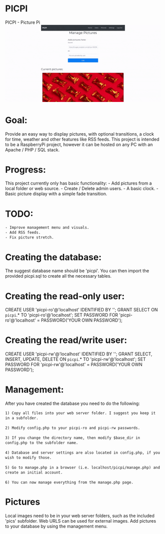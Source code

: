 # PICPI
PICPI - Picture Pi  
![Preview of PICPI](https://github.com/jwnukoski/PICPI/blob/master/demo.gif?raw=true "PICPI Demo")

# Goal:
Provide an easy way to display pictures, with optional transitions, a clock for time, weather and other features like RSS feeds.
This project is intended to be a RaspberryPi project, however it can be hosted on any PC with an Apache / PHP / SQL stack.

# Progress:
This project currently only has basic functionality:
    - Add pictures from a local folder or web source.
    - Create / Delete admin users.
    - A basic clock.
    - Basic picture display with a simple fade transition.

# TODO:
    - Improve management menu and visuals.
    - Add RSS feeds.
    - Fix picture stretch.

# Creating the database:
The suggest database name should be 'picpi'.
You can then import the provided picpi.sql to create all the necessary tables.

# Creating the read-only user:
CREATE USER 'picpi-ro'@'localhost' IDENTIFIED BY '';
GRANT SELECT ON `picpi`.* TO 'picpi-ro'@'localhost';
SET PASSWORD FOR 'picpi-ro'@'localhost' = PASSWORD('YOUR OWN PASSWORD');

# Creating the read/write user:
CREATE USER 'picpi-rw'@'localhost' IDENTIFIED BY '';
GRANT SELECT, INSERT, UPDATE, DELETE ON `picpi`.* TO 'picpi-rw'@'localhost';
SET PASSWORD FOR 'picpi-rw'@'localhost' = PASSWORD('YOUR OWN PASSWORD');

# Management:
After you have created the database you need to do the following:
    
    1) Copy all files into your web server folder. I suggest you keep it in a subfolder.
    
    2) Modify config.php to your picpi-ro and picpi-rw passwords.
    
    3) If you change the directory name, then modify $base_dir in config.php to the subfolder name.
    
    4) Database and server settings are also located in config.php, if you wish to modify those.
    
    5) Go to manage.php in a browser (i.e. localhost/picpi/manage.php) and create an initial account.
    
    6) You can now manage everything from the manage.php page.

# Pictures
Local images need to be in your web server folders, such as the included 'pics' subfolder.
Web URLS can be used for external images.
Add pictures to your database by using the management menu.
